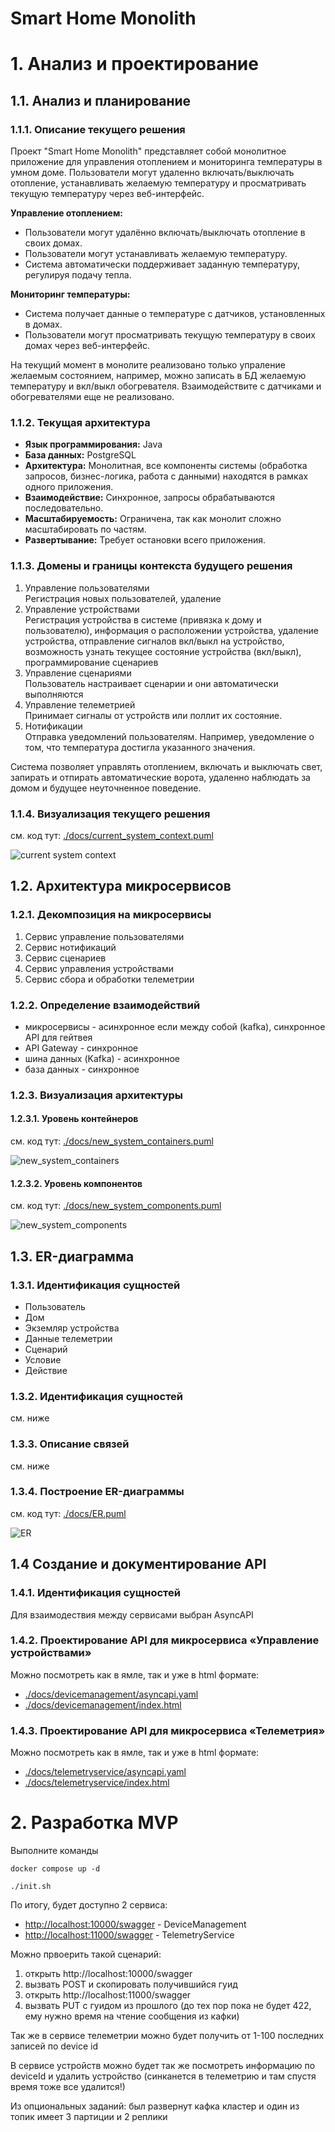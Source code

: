 # Smart Home Monolith

# 1. Анализ и проектирование

## 1.1. Анализ и планирование

### 1.1.1. Описание текущего решения

Проект "Smart Home Monolith" представляет собой монолитное приложение для управления отоплением и мониторинга температуры в умном доме. Пользователи могут удаленно включать/выключать отопление, устанавливать желаемую температуру и просматривать текущую температуру через веб-интерфейс.

**Управление отоплением:**
- Пользователи могут удалённо включать/выключать отопление в своих домах.
- Пользователи могут устанавливать желаемую температуру.
- Система автоматически поддерживает заданную температуру, регулируя подачу тепла.

**Мониторинг температуры:**
- Система получает данные о температуре с датчиков, установленных в домах.
- Пользователи могут просматривать текущую температуру в своих домах через веб-интерфейс.

На текущий момент в монолите реализовано только упраление желаемым состоянием, например, можно записать в БД желаемую температуру и вкл/выкл обогревателя. Взаимодействите с датчиками и обогревателями еще не реализовано.

### 1.1.2. Текущая архитектура

- **Язык программирования:** Java
- **База данных:** PostgreSQL
- **Архитектура:** Монолитная, все компоненты системы (обработка запросов, бизнес-логика, работа с данными) находятся в рамках одного приложения.
- **Взаимодействие:** Синхронное, запросы обрабатываются последовательно.
- **Масштабируемость:** Ограничена, так как монолит сложно масштабировать по частям.
- **Развертывание:** Требует остановки всего приложения.

### 1.1.3. Домены и границы контекста будущего решения

1. Управление пользователями  
Регистрация новых пользователей, удаление
1. Управление устройствами  
Регистрация устройства в системе (привязка к дому и пользователю), информация о расположении устройства, удаление устройства, отправление сигналов вкл/выкл на устройство, возможность узнать текущее состояние устройства (вкл/выкл), программирование сценариев
1. Управление  сценариями  
Пользователь настраивает сценарии и они автоматически выполняются
1. Управление телеметрией  
Принимает сигналы от устройств или поллит их состояние.
1. Нотификации  
Отправка уведомлений пользователям. Например, уведомление о том, что температура достигла указанного значения.

Система позволяет управлять отоплением, включать и выключать свет, запирать и отпирать автоматические ворота, удаленно наблюдать за домом и будущее неуточненное поведение.

### 1.1.4. Визуализация текущего решения

см. код тут: [./docs/current_system_context.puml](./docs/current_system_context.puml)

![current system context](./docs/current_system_context.png)

## 1.2. Архитектура микросервисов

### 1.2.1. Декомпозиция на микросервисы

1. Сервис управление пользователями
1. Сервис нотификаций
1. Сервис сценариев
1. Сервис управления устройствами
1. Сервис сбора и обработки телеметрии

### 1.2.2. Определение взаимодействий

- микросервисы - асинхронное если между собой (kafka), синхронное API для гейтвея
- API Gateway - синхронное
- шина данных (Kafka) - асинхронное
- база данных - синхронное

### 1.2.3. Визуализация архитектуры

#### 1.2.3.1. Уровень контейнеров

см. код тут: [./docs/new_system_containers.puml](./docs/new_system_containers.puml)

![new_system_containers](./docs/new_system_containers.png)

#### 1.2.3.2. Уровень компонентов

см. код тут: [./docs/new_system_components.puml](./docs/new_system_components.puml)

![new_system_components](./docs/new_system_components.png)

## 1.3. ER-диаграмма

### 1.3.1. Идентификация сущностей

- Пользователь
- Дом
- Экземляр устройства
- Данные телеметрии
- Сценарий
- Условие
- Действие

### 1.3.2. Идентификация сущностей
см. ниже

### 1.3.3. Описание связей
см. ниже

### 1.3.4. Построение ER-диаграммы

см. код тут: [./docs/ER.puml](./docs/ER.puml)

![ER](./docs/ER.png)

## 1.4 Создание и документирование API

### 1.4.1. Идентификация сущностей

Для взаимодествия между сервисами выбран AsyncAPI

### 1.4.2. Проектирование API для микросервиса «Управление устройствами»

Можно посмотреть как в ямле, так и уже в html формате:
- [./docs/devicemanagement/asyncapi.yaml](./docs/devicemanagement/asyncapi.yaml)
- [./docs/devicemanagement/index.html](./docs/devicemanagement/index.html)

### 1.4.3. Проектирование API для микросервиса «Телеметрия»

Можно посмотреть как в ямле, так и уже в html формате:
- [./docs/telemetryservice/asyncapi.yaml](./docs/telemetryservice/asyncapi.yaml)
- [./docs/telemetryservice/index.html](./docs/telemetryservice/index.html)

# 2. Разработка MVP

Выполните команды

```
docker compose up -d
```

```
./init.sh
```

По итогу, будет доступно 2 сервиса:
- [http://localhost:10000/swagger](http://localhost:10000/swagger) - DeviceManagement
- [http://localhost:11000/swagger](http://localhost:11000/swagger) - TelemetryService

Можно првоерить такой сценарий:
1. открыть http://localhost:10000/swagger
2. вызвать POST и скопировать получившийся гуид
3. открыть http://localhost:11000/swagger
4. вызвать PUT с гуидом из прошлого (до тех пор пока не будет 422, ему нужно время на чтение сообщения из кафки)

Так же в сервисе телеметрии можно будет получить от 1-100 последних записей по device id

В сервисе устройств можно будет так же посмотреть информацию по deviceId и удалить устройство (синканется в телеметрию и там спустя время тоже все удалится!)

Из опциональных заданий: был развернут кафка кластер и один из топик имеет 3 партиции и 2 реплики